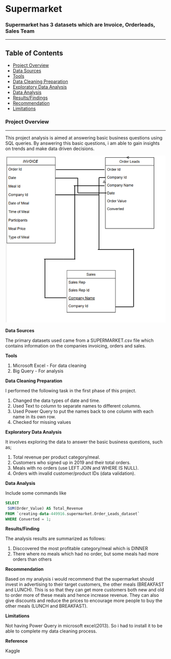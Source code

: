 # Supermarket
### Supermarket has 3 datasets which are Invoice, Orderleads, Sales Team 
---

## Table of Contents
 - [Project Overview](#project-overview) 
 - [Data Sources](*data-sources)
 - [Tools](*tools)
 - [Data Cleaning Preparation](*data-cleaning-preparation)
 - [Exploratory Data Analysis](*exploratory-data-analysis)
  - [Data Analysis](*data-analysis)
  - [Results/Findings](*results/findings)
  - [Recommendation](*recommendation)
  - [Limitations](*limitations)
   

### Project Overview
---
This project analysis is aimed at answering basic business questions using SQL queries. By answering this basic questions, i am able to gain insights on trends and make data driven decisions. 

![alt](https://github.com/Awasume-Marylin/Supermarket/blob/f287ef7929f877a40f144705b191777ae656e820/Images/Relational%20Database.png)

**Data Sources**

The primary datasets used came from a SUPERMARKET.csv file which contains information on the companies invoicing, orders and sales.

**Tools**

1. Microsoft Excel - For data cleaning
2. Big Query - For analysis

**Data Cleaning Preparation**

I performed the following task in the first phase of this project. 
1. Changed the data types of date and time.
2. Used Text to column to separate names to different columns.
3. Used Power Query to put the names back to one column with each name in its own row.
4. Checked for missing values

**Exploratory Data Analysis**

It involves exploring the data to answer the basic business questions, such as;
1. Total revenue per product category/meal.
2. Customers who signed up in 2019 and their total orders.
3. Meals with no orders (use LEFT JOIN and WHERE IS NULL).
4. Orders with invalid customer/product IDs (data validation).
   
**Data Analysis**

Include some commands like

```sql
SELECT 
 SUM(Order_Value) AS Total_Revenue 
FROM `creating-data-449916.supermarket.Order_Leads_dataset` 
WHERE Converted = 1;
```
**Results/Finding**

The analysis results are summarized as follows:
1. Disccovered the most profitable category/meal which is DINNER
2. There where no meals which had no order, but some meals had more orders than others

**Recommendation**

Based on my analysis i would recommend that the supermarket should invest in advertising to their target customers, the other meals (BREAKFAST and LUNCH). This is so that they can get more customers both new and old to order more of these meals and hence increase revenue.
They can also give discounts and reduce the prices to encourage more people to buy the other meals (LUNCH and BREAKFAST).

**Limitations**

Not having Power Query in microsoft excel(2013). So i had to install it to be able to complete my data cleaning process.

**Reference**

Kaggle














   
